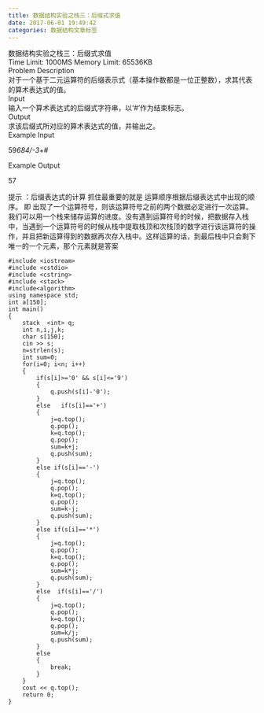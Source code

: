```yaml
---
title: 数据结构实验之栈三：后缀式求值
date: 2017-06-01 19:49:42
categories: 数据结构文章标签
---
```

数据结构实验之栈三：后缀式求值  
Time Limit: 1000MS Memory Limit: 65536KB  
Problem Description  
对于一个基于二元运算符的后缀表示式（基本操作数都是一位正整数），求其代表的算术表达式的值。  
Input  
输入一个算术表达式的后缀式字符串，以‘#’作为结束标志。  
Output  
求该后缀式所对应的算术表达式的值，并输出之<!-- more -->。  
Example Input  
  
59*684/-3*+#  
  
Example Output  
  
57  

提示 ：后缀表达式的计算 抓住最重要的就是 运算顺序根据后缀表达式中出现的顺序。 即
出现了一个运算符号，则该运算符号之前的两个数据必定进行一次运算。我们可以用一个栈来储存运算的进度。没有遇到运算符号的时候，把数据存入栈中，当遇到一个运算符号的时候从栈中提取栈顶和次栈顶的数字进行该运算符的操作，并且把新运算得到的数据再次存入栈中。这样运算的话，到最后栈中只会剩下唯一的一个元素，那个元素就是答案  

    
    
    #include <iostream>
    #include <cstdio>
    #include <cstring>
    #include <stack>
    #include<algorithm>
    using namespace std;
    int a[150];
    int main()
    {
        stack  <int> q;
        int n,i,j,k;
        char s[150];
        cin >> s;
        n=strlen(s);
        int sum=0;
        for(i=0; i<n; i++)
        {
            if(s[i]>='0' && s[i]<='9')
            {
                q.push(s[i]-'0');
            }
            else   if(s[i]=='+')
            {
                j=q.top();
                q.pop();
                k=q.top();
                q.pop();
                sum=k+j;
                q.push(sum);
            }
            else if(s[i]=='-')
            {
                j=q.top();
                q.pop();
                k=q.top();
                q.pop();
                sum=k-j;
                q.push(sum);
            }
            else if(s[i]=='*')
            {
                j=q.top();
                q.pop();
                k=q.top();
                q.pop();
                sum=k*j;
                q.push(sum);
            }
            else  if(s[i]=='/')
            {
                j=q.top();
                q.pop();
                k=q.top();
                q.pop();
                sum=k/j;
                q.push(sum);
            }
            else
            {
                break;
            }
        }
        cout << q.top();
        return 0;
    }
    

  
  

